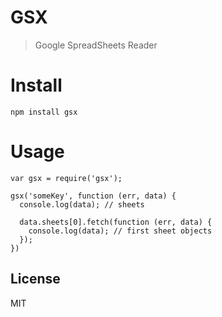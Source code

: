 # GSX

> Google SpreadSheets Reader

# Install

```shell
npm install gsx
```

# Usage

```
var gsx = require('gsx');

gsx('someKey', function (err, data) {
  console.log(data); // sheets

  data.sheets[0].fetch(function (err, data) {
    console.log(data); // first sheet objects
  });
})
```

## License

MIT
